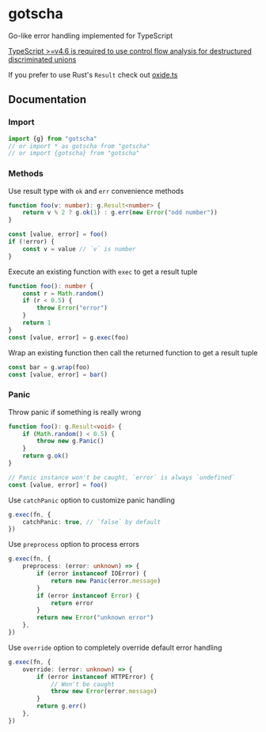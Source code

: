 # gotscha

Go-like error handling implemented for TypeScript

[TypeScript >=v4.6
is required to use control flow analysis for destructured discriminated unions](https://www.typescriptlang.org/docs/handbook/release-notes/typescript-4-6.html#control-flow-analysis-for-destructured-discriminated-unions)

If you prefer to use Rust's `Result` check out [oxide.ts](https://github.com/traverse1984/oxide.ts)

## Documentation

### Import

```ts
import {g} from "gotscha"
// or import * as gotscha from "gotscha"
// or import {gotscha} from "gotscha"
```

### Methods

Use result type with `ok` and `err` convenience methods

```ts
function foo(v: number): g.Result<number> {
	return v % 2 ? g.ok(1) : g.err(new Error("odd number"))
}

const [value, error] = foo()
if (!error) {
	const v = value // `v` is number
}
```

Execute an existing function with `exec` to get a result tuple

```ts
function foo(): number {
	const r = Math.random()
	if (r < 0.5) {
		throw Error("error")
	}
	return 1
}
const [value, error] = g.exec(foo)
```

Wrap an existing function then call the returned function to get a result tuple

```ts
const bar = g.wrap(foo)
const [value, error] = bar()
```

### Panic

Throw panic if something is really wrong

```ts
function foo(): g.Result<void> {
	if (Math.random() < 0.5) {
		throw new g.Panic()
	}
	return g.ok()
}

// Panic instance won't be caught, `error` is always `undefined`
const [value, error] = foo()
```

Use `catchPanic` option to customize panic handling

```ts
g.exec(fn, {
	catchPanic: true, // `false` by default
})
```

Use `preprocess` option to process errors

```ts
g.exec(fn, {
	preprocess: (error: unknown) => {
		if (error instanceof IOError) {
			return new Panic(error.message)
		}
		if (error instanceof Error) {
			return error
		}
		return new Error("unknown error")
	},
})
```

Use `override` option to completely override default error handling

```ts
g.exec(fn, {
	override: (error: unknown) => {
		if (error instanceof HTTPError) {
			// Won't be caught
			throw new Error(error.message)
		}
		return g.err()
	},
})
```
